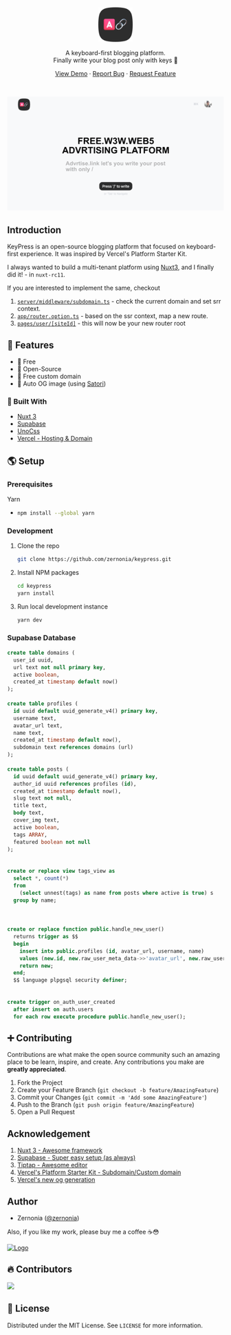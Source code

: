 <br />
<p align="center">
  <a href="https://github.com/zernonia/keypress">
    <img src="public/logo.svg" alt="KeyPress's Logo" width="80">
  </a>
  <br />

  <p align="center">
    A keyboard-first blogging platform. <br> 
    Finally write your blog post only with keys 🎹
  </p>

  <p align="center"> 
    <a href="https://keypress.blog/">View Demo</a>
    ·
    <a href="https://github.com/zernonia/keypress/issues">Report Bug</a>
    ·
    <a href="https://github.com/zernonia/keypress/issues">Request Feature</a>
  </p>
</p>

<br/>

![KeyPress - open-source blogging platform that focused on keyboard-first experience](public/hero.png)

## Introduction

KeyPress is an open-source blogging platform that focused on keyboard-first experience. It was inspired by Vercel's Platform Starter Kit.

I always wanted to build a multi-tenant platform using [Nuxt3](https://v3.nuxtjs.org/), and I finally did it! - in `nuxt-rc11`.

If you are interested to implement the same, checkout

1. [`server/middleware/subdomain.ts`](https://github.com/zernonia/keypress/blob/main/server/middleware/subdomain.ts) - check the current domain and set srr context.
2. [`app/router.option.ts`](https://github.com/zernonia/keypress/blob/main/app/router.options.ts) - based on the ssr context, map a new route.
3. [`pages/user/[siteId]`](https://github.com/zernonia/keypress/tree/main/pages/user/%5BsiteId%5D) - this will now be your new router root

## 🚀 Features

- 🤩 Free
- 📖 Open-Source
- 🚀 Free custom domain
- 🌌 Auto OG image (using [Satori](https://github.com/vercel/satori))

### 🔨 Built With

- [Nuxt 3](https://v3.nuxtjs.org/)
- [Supabase](https://supabase.com)
- [UnoCss](https://uno.antfu.me/)
- [Vercel - Hosting & Domain](https://vercel.com)

## 🌎 Setup

### Prerequisites

Yarn

- ```sh
  npm install --global yarn
  ```

### Development

1. Clone the repo
   ```sh
   git clone https://github.com/zernonia/keypress.git
   ```
2. Install NPM packages
   ```sh
   cd keypress
   yarn install
   ```
3. Run local development instance
   ```sh
   yarn dev
   ```

### Supabase Database

```sql
create table domains (
  user_id uuid,
  url text not null primary key,
  active boolean,
  created_at timestamp default now()
);

create table profiles (
  id uuid default uuid_generate_v4() primary key,
  username text,
  avatar_url text,
  name text,
  created_at timestamp default now(),
  subdomain text references domains (url)
);

create table posts (
  id uuid default uuid_generate_v4() primary key,
  author_id uuid references profiles (id),
  created_at timestamp default now(),
  slug text not null,
  title text,
  body text,
  cover_img text,
  active boolean,
  tags ARRAY,
  featured boolean not null
);


create or replace view tags_view as
  select *, count(*)
  from
    (select unnest(tags) as name from posts where active is true) s
  group by name;



create or replace function public.handle_new_user()
  returns trigger as $$
  begin
    insert into public.profiles (id, avatar_url, username, name)
    values (new.id, new.raw_user_meta_data->>'avatar_url', new.raw_user_meta_data->>'user_name', new.raw_user_meta_data->>'preferred_username');
    return new;
  end;
  $$ language plpgsql security definer;


create trigger on_auth_user_created
  after insert on auth.users
  for each row execute procedure public.handle_new_user();
```

## ➕ Contributing

Contributions are what make the open source community such an amazing place to be learn, inspire, and create. Any contributions you make are **greatly appreciated**.

1. Fork the Project
2. Create your Feature Branch (`git checkout -b feature/AmazingFeature`)
3. Commit your Changes (`git commit -m 'Add some AmazingFeature'`)
4. Push to the Branch (`git push origin feature/AmazingFeature`)
5. Open a Pull Request

## Acknowledgement

1. [Nuxt 3 - Awesome framework](https://v3.nuxtjs.org/)
1. [Supabase - Super easy setup (as always)](https://supabase.com)
1. [Tiptap - Awesome editor](https://tiptap.dev/)
1. [Vercel's Platform Starter Kit - Subdomain/Custom domain](https://github.com/vercel/platforms)
1. [Vercel's new og generation](https://github.com/vercel/satori)

## Author

- Zernonia ([@zernonia](https://twitter.com/zernonia))

Also, if you like my work, please buy me a coffee ☕😳

<a href="https://www.buymeacoffee.com/zernonia" target="_blank">
    <img src="https://www.buymeacoffee.com/assets/img/custom_images/yellow_img.png" alt="Logo" >
  </a>

## 🔥 Contributors

<a href="https://github.com/zernonia/keypress/graphs/contributors">
  <img src="https://contrib.rocks/image?repo=zernonia/keypress" />
</a>

## 📜 License

Distributed under the MIT License. See `LICENSE` for more information.
